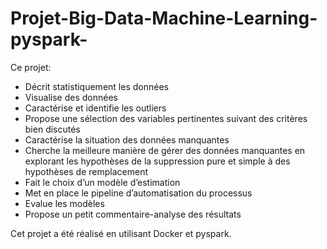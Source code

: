 # Projet-Big-Data-Machine-Learning-pyspark-
Ce projet:

- Décrit statistiquement les données
- Visualise des données
- Caractérise et identifie les outliers
- Propose une sélection des variables pertinentes suivant des critères bien discutés
- Caractérise la situation des données manquantes
- Cherche la meilleure manière de gérer  des données manquantes en explorant les hypothèses de la suppression pure et simple à des hypothèses de remplacement
- Fait le choix d’un modèle d’estimation
- Met en place le pipeline d’automatisation du processus
- Evalue les modèles 
- Propose un petit commentaire-analyse des résultats

Cet projet a été réalisé en utilisant Docker et pyspark.


